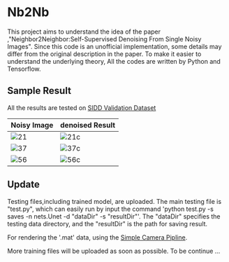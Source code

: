 # Nb2Nb
This project aims to understand the idea of the paper ,"Neighbor2Neighbor:Self-Supervised Denoising From Single Noisy Images". Since this code is an unofficial implementation, some details may differ from the original description in the paper. To make it easier to understand the underlying theory, All the codes are written by Python and Tensorflow.

## Sample Result
All the results are tested on [SIDD Validation Dataset](https://www.eecs.yorku.ca/~kamel/sidd/benchmark.php)

Noisy Image|denoised Result
----|-----
![21](https://github.com/DavidQiuChao/Nb2Nb/blob/main/figs/0021_noisy.png)|![21c](https://github.com/DavidQiuChao/Nb2Nb/blob/main/figs/0021_clean.png)
![37](https://github.com/DavidQiuChao/Nb2Nb/blob/main/figs/0037_noisy.png)|![37c](https://github.com/DavidQiuChao/Nb2Nb/blob/main/figs/0037_clean.png)
![56](https://github.com/DavidQiuChao/Nb2Nb/blob/main/figs/0056_noisy.png)|![56c](https://github.com/DavidQiuChao/Nb2Nb/blob/main/figs/0056_clean.png)

## Update
Testing files,including trained model, are uploaded. The main testing file is "test.py", which can easily run by input the command 'python test.py -s saves -n nets.Unet -d "dataDir" -s "resultDir"'. The "dataDir" specifies the testing data directory, and the "resultDir" is the path for saving result. 

For rendering the '.mat' data, using the [Simple Camera Pipline](https://github.com/AbdoKamel/simple-camera-pipeline).

More training files will be uploaded as soon as possible. To be continue ...

